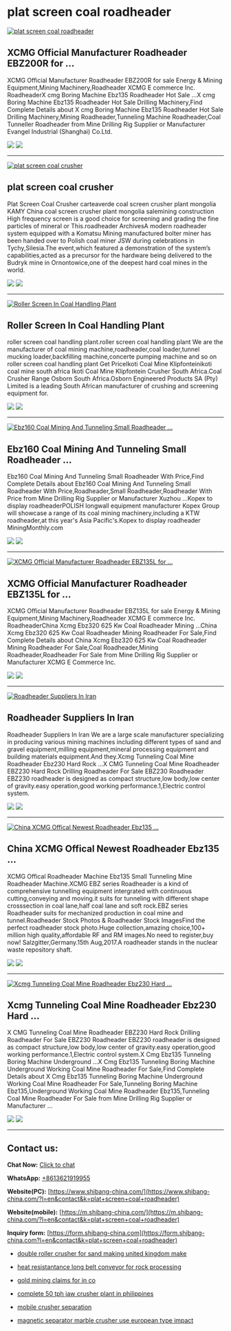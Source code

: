 # plat screen coal roadheader

<a href="https://swt.shibang-china.com/?l=en&img&k=plat+screen+coal+roadheader" target="_blank">![plat screen coal roadheader](http://static.shibang-china.com/all-800x300/662.jpg)</a>

## XCMG Official Manufacturer Roadheader EBZ200R for …
XCMG Official Manufacturer Roadheader EBZ200R for sale Energy &amp; Mining Equipment,Mining Machinery,Roadheader XCMG E commerce Inc. RoadheaderX cmg Boring Machine Ebz135 Roadheader Hot Sale …X cmg Boring Machine Ebz135 Roadheader Hot Sale Drilling Machinery,Find Complete Details about X cmg Boring Machine Ebz135 Roadheader Hot Sale Drilling Machinery,Mining Roadheader,Tunneling Machine Roadheader,Coal Tunneller Roadheader from Mine Drilling Rig Supplier or Manufacturer Evangel Industrial (Shanghai) Co.Ltd.


<a href="https://whatsapp.shibangsoft.com/WhatsApp.php" target="_blank" title="WhatsApp">![](http://static.shibang-china.com/icon/whatsapp.png)</a> <a href="https://swt.shibang-china.com/?l=en&icon&k=plat+screen+coal+roadheader" target="_blank">![](http://static.shibang-china.com/icon/chat-en.png)</a>

---

<a href="https://swt.shibang-china.com/?l=en&img&k=plat+screen+coal+roadheader" target="_blank">![plat screen coal crusher](http://static.shibang-china.com/all-800x300/1499.jpg)</a>

## plat screen coal crusher
Plat Screen Coal Crusher carteaverde coal screen crusher plant mongolia KAMY China coal screen crusher plant mongolia salemining construction High frequency screen is a good choice for screening and grading the fine particles of mineral or This.roadheader ArchivesA modern roadheader system equipped with a Komatsu Mining manufactured bolter miner has been handed over to Polish coal miner JSW during celebrations in Tychy,Silesia.The event,which featured a demonstration of the system’s capabilities,acted as a precursor for the hardware being delivered to the Budryk mine in Ornontowice,one of the deepest hard coal mines in the world.


<a href="https://whatsapp.shibangsoft.com/WhatsApp.php" target="_blank" title="WhatsApp">![](http://static.shibang-china.com/icon/whatsapp.png)</a> <a href="https://swt.shibang-china.com/?l=en&icon&k=plat+screen+coal+roadheader" target="_blank">![](http://static.shibang-china.com/icon/chat-en.png)</a>

---

<a href="https://swt.shibang-china.com/?l=en&img&k=plat+screen+coal+roadheader" target="_blank">![Roller Screen In Coal Handling Plant](http://static.shibang-china.com/all-800x300/1196.jpg)</a>

## Roller Screen In Coal Handling Plant
roller screen coal handling plant.roller screen coal handling plant We are the manufacturer of coal mining machine,roadheader,coal loader,tunnel mucking loader,backfilling machine,concerte pumping machine and so on roller screen coal handling plant Get PriceIkoti Coal Mine Klipfonteinikoti coal mine south africa Ikoti Coal Mine Klipfontein Crusher South Africa.Coal Crusher Range Osborn South Africa.Osborn Engineered Products SA (Pty) Limited is a leading South African manufacturer of crushing and screening equipment for.


<a href="https://whatsapp.shibangsoft.com/WhatsApp.php" target="_blank" title="WhatsApp">![](http://static.shibang-china.com/icon/whatsapp.png)</a> <a href="https://swt.shibang-china.com/?l=en&icon&k=plat+screen+coal+roadheader" target="_blank">![](http://static.shibang-china.com/icon/chat-en.png)</a>

---

<a href="https://swt.shibang-china.com/?l=en&img&k=plat+screen+coal+roadheader" target="_blank">![Ebz160 Coal Mining And Tunneling Small Roadheader …](http://static.shibang-china.com/all-800x300/501.jpg)</a>

## Ebz160 Coal Mining And Tunneling Small Roadheader …
Ebz160 Coal Mining And Tunneling Small Roadheader With Price,Find Complete Details about Ebz160 Coal Mining And Tunneling Small Roadheader With Price,Roadheader,Small Roadheader,Roadheader With Price from Mine Drilling Rig Supplier or Manufacturer Xuzhou …Kopex to display roadheaderPOLISH longwall equipment manufacturer Kopex Group will showcase a range of its coal mining machinery,including a KTW roadheader,at this year's Asia Pacific's.Kopex to display roadheader MiningMonthly.com


<a href="https://whatsapp.shibangsoft.com/WhatsApp.php" target="_blank" title="WhatsApp">![](http://static.shibang-china.com/icon/whatsapp.png)</a> <a href="https://swt.shibang-china.com/?l=en&icon&k=plat+screen+coal+roadheader" target="_blank">![](http://static.shibang-china.com/icon/chat-en.png)</a>

---

<a href="https://swt.shibang-china.com/?l=en&img&k=plat+screen+coal+roadheader" target="_blank">![XCMG Official Manufacturer Roadheader EBZ135L for …](http://static.shibang-china.com/all-800x300/648.jpg)</a>

## XCMG Official Manufacturer Roadheader EBZ135L for …
XCMG Official Manufacturer Roadheader EBZ135L for sale Energy &amp; Mining Equipment,Mining Machinery,Roadheader XCMG E commerce Inc. RoadheaderChina Xcmg Ebz320 625 Kw Coal Roadheader Mining …China Xcmg Ebz320 625 Kw Coal Roadheader Mining Roadheader For Sale,Find Complete Details about China Xcmg Ebz320 625 Kw Coal Roadheader Mining Roadheader For Sale,Coal Roadheader,Mining Roadheader,Roadheader For Sale from Mine Drilling Rig Supplier or Manufacturer XCMG E Commerce Inc.


<a href="https://whatsapp.shibangsoft.com/WhatsApp.php" target="_blank" title="WhatsApp">![](http://static.shibang-china.com/icon/whatsapp.png)</a> <a href="https://swt.shibang-china.com/?l=en&icon&k=plat+screen+coal+roadheader" target="_blank">![](http://static.shibang-china.com/icon/chat-en.png)</a>

---

<a href="https://swt.shibang-china.com/?l=en&img&k=plat+screen+coal+roadheader" target="_blank">![Roadheader Suppliers In Iran](http://static.shibang-china.com/all-800x300/721.jpg)</a>

## Roadheader Suppliers In Iran
Roadheader Suppliers In Iran We are a large scale manufacturer specializing in producing various mining machines including different types of sand and gravel equipment,milling equipment,mineral processing equipment and building materials equipment.And they.Xcmg Tunneling Coal Mine Roadheader Ebz230 Hard Rock …X CMG Tunneling Coal Mine Roadheader EBZ230 Hard Rock Drilling Roadheader For Sale EBZ230 Roadheader EBZ230 roadheader is designed as compact structure,low body,low center of gravity.easy operation,good working performance.1,Electric control system.


<a href="https://whatsapp.shibangsoft.com/WhatsApp.php" target="_blank" title="WhatsApp">![](http://static.shibang-china.com/icon/whatsapp.png)</a> <a href="https://swt.shibang-china.com/?l=en&icon&k=plat+screen+coal+roadheader" target="_blank">![](http://static.shibang-china.com/icon/chat-en.png)</a>

---

<a href="https://swt.shibang-china.com/?l=en&img&k=plat+screen+coal+roadheader" target="_blank">![China XCMG Offical Newest Roadheader Ebz135 …](http://static.shibang-china.com/all-800x300/669.jpg)</a>

## China XCMG Offical Newest Roadheader Ebz135 …
XCMG Offical Roadheader Machine Ebz135 Small Tunneling Mine Roadheader Machine.XCMG EBZ series Roadheader is a kind of comprehensive tunnelling equipment intergrated with continuous cutting,conveying and moving.it suits for tunneling with different shape crosssection in coal lane,half coal lane and soft rock.EBZ series Roadheader suits for mechanized production in coal mine and tunnel.Roadheader Stock Photos &amp; Roadheader Stock ImagesFind the perfect roadheader stock photo.Huge collection,amazing choice,100+ million high quality,affordable RF and RM images.No need to register,buy now! Salzgitter,Germany.15th Aug,2017.A roadheader stands in the nuclear waste repository shaft.


<a href="https://whatsapp.shibangsoft.com/WhatsApp.php" target="_blank" title="WhatsApp">![](http://static.shibang-china.com/icon/whatsapp.png)</a> <a href="https://swt.shibang-china.com/?l=en&icon&k=plat+screen+coal+roadheader" target="_blank">![](http://static.shibang-china.com/icon/chat-en.png)</a>

---

<a href="https://swt.shibang-china.com/?l=en&img&k=plat+screen+coal+roadheader" target="_blank">![Xcmg Tunneling Coal Mine Roadheader Ebz230 Hard …](http://static.shibang-china.com/all-800x300/1280.jpg)</a>

## Xcmg Tunneling Coal Mine Roadheader Ebz230 Hard …
X CMG Tunneling Coal Mine Roadheader EBZ230 Hard Rock Drilling Roadheader For Sale EBZ230 Roadheader EBZ230 roadheader is designed as compact structure,low body,low center of gravity.easy operation,good working performance.1,Electric control system.X Cmg Ebz135 Tunneling Boring Machine Underground …X Cmg Ebz135 Tunneling Boring Machine Underground Working Coal Mine Roadheader For Sale,Find Complete Details about X Cmg Ebz135 Tunneling Boring Machine Underground Working Coal Mine Roadheader For Sale,Tunneling Boring Machine Ebz135,Underground Working Coal Mine Roadheader Ebz135,Tunneling Coal Mine Roadheader For Sale from Mine Drilling Rig Supplier or Manufacturer …


<a href="https://whatsapp.shibangsoft.com/WhatsApp.php" target="_blank" title="WhatsApp">![](http://static.shibang-china.com/icon/whatsapp.png)</a> <a href="https://swt.shibang-china.com/?l=en&icon&k=plat+screen+coal+roadheader" target="_blank">![](http://static.shibang-china.com/icon/chat-en.png)</a>

---
## Contact us:

**Chat Now:** [Click to chat](https://swt.shibang-china.com?l=en&contact&k=plat+screen+coal+roadheader)

**WhatsApp:**  [+8613621919955](https://whatsapp.shibangsoft.com/WhatsApp.php)

**Website(PC):** [https://www.shibang-china.com/](https://www.shibang-china.com/?l=en&contact&k=plat+screen+coal+roadheader)

**Website(mobile):** [https://m.shibang-china.com/](https://m.shibang-china.com/?l=en&contact&k=plat+screen+coal+roadheader)

**Inquiry form:** [https://form.shibang-china.com](https://form.shibang-china.com?l=en&contact&k=plat+screen+coal+roadheader)

* [double roller crusher for sand making united kingdom make](../167/double%20roller%20crusher%20for%20sand%20making%20united%20kingdom%20make.md)

* [heat resistantance long belt conveyor for rock processing](../162/heat%20resistantance%20long%20belt%20conveyor%20for%20rock%20processing.md)

* [gold mining claims for in co](../161/gold%20mining%20claims%20for%20in%20co.md)

* [complete 50 tph jaw crusher plant in philippines](../166/complete%2050%20tph%20jaw%20crusher%20plant%20in%20philippines.md)

* [mobile crusher separation](../167/mobile%20crusher%20separation.md)

* [magnetic separator marble crusher use european type impact](../166/magnetic%20separator%20marble%20crusher%20use%20european%20type%20impact.md)